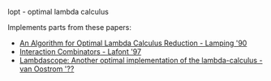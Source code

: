 lopt - optimal lambda calculus

Implements parts from these papers:
- [An Algorithm for Optimal Lambda Calculus Reduction - Lamping '90](https://citeseerx.ist.psu.edu/viewdoc/download?doi=10.1.1.90.2386&rep=rep1&type=pdf)
- [Interaction Combinators - Lafont '97](https://pdfs.semanticscholar.org/6cfe/09aa6e5da6ce98077b7a048cb1badd78cc76.pdf)
- [Lambdascope: Another optimal implementation of the lambda-calculus - van Oostrom '??](https://pdfs.semanticscholar.org/6104/2374787bf6514706b49a5a4f0b74996979a0.pdf)
